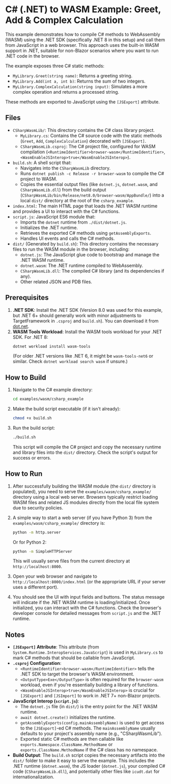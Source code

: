 # C# (.NET) to WASM Example: Greet, Add & Complex Calculation

This example demonstrates how to compile C# methods to WebAssembly (WASM) using the .NET SDK (specifically .NET 8 in this setup) and call them from JavaScript in a web browser. This approach uses the built-in WASM support in .NET, suitable for non-Blazor scenarios where you want to run .NET code in the browser.

The example exposes three C# static methods:
- `MyLibrary.Greet(string name)`: Returns a greeting string.
- `MyLibrary.Add(int a, int b)`: Returns the sum of two integers.
- `MyLibrary.ComplexCalculation(string input)`: Simulates a more complex operation and returns a processed string.

These methods are exported to JavaScript using the `[JSExport]` attribute.

## Files

- `CSharpWasmLib/`: This directory contains the C# class library project.
    - `MyLibrary.cs`: Contains the C# source code with the static methods (`Greet`, `Add`, `ComplexCalculation`) decorated with `[JSExport]`.
    - `CSharpWasmLib.csproj`: The C# project file, configured for WASM compilation (`<RuntimeIdentifier>browser-wasm</RuntimeIdentifier>`, `<WasmEnableJSInterop>true</WasmEnableJSInterop>`).
- `build.sh`: A shell script that:
    - Navigates into the `CSharpWasmLib` directory.
    - Runs `dotnet publish -c Release -r browser-wasm` to compile the C# project to WASM.
    - Copies the essential output files (like `dotnet.js`, `dotnet.wasm`, and `CSharpWasmLib.dll`) from the build output (`CSharpWasmLib/bin/Release/net8.0/browser-wasm/AppBundle/`) into a local `dist/` directory at the root of the `csharp_example`.
- `index.html`: The main HTML page that loads the .NET WASM runtime and provides a UI to interact with the C# functions.
- `script.js`: JavaScript ES6 module that:
    - Imports the `dotnet` runtime from `./dist/dotnet.js`.
    - Initializes the .NET runtime.
    - Retrieves the exported C# methods using `getAssemblyExports`.
    - Handles UI events and calls the C# methods.
- `dist/` (Generated by `build.sh`): This directory contains the necessary files to run the WASM module in the browser, including:
    - `dotnet.js`: The JavaScript glue code to bootstrap and manage the .NET WASM runtime.
    - `dotnet.wasm`: The .NET runtime compiled to WebAssembly.
    - `CSharpWasmLib.dll`: The compiled C# library (and its dependencies if any).
    - Other related JSON and PDB files.

## Prerequisites

1.  **.NET SDK**: Install the .NET SDK (Version 8.0 was used for this example, but .NET 6+ should generally work with minor adjustments to TargetFramework in `.csproj` and `build.sh`). You can download it from [dot.net](https://dot.net/download).
2.  **WASM Tools Workload**: Install the WASM tools workload for your .NET SDK. For .NET 8:
    ```bash
    dotnet workload install wasm-tools
    ```
    (For older .NET versions like .NET 6, it might be `wasm-tools-net6` or similar. Check `dotnet workload search wasm` if unsure.)

## How to Build

1.  Navigate to the C# example directory:
    ```bash
    cd examples/wasm/csharp_example
    ```
2.  Make the build script executable (if it isn't already):
    ```bash
    chmod +x build.sh
    ```
3.  Run the build script:
    ```bash
    ./build.sh
    ```
    This script will compile the C# project and copy the necessary runtime and library files into the `dist/` directory. Check the script's output for success or errors.

## How to Run

1.  After successfully building the WASM module (the `dist/` directory is populated), you need to serve the `examples/wasm/csharp_example/` directory using a local web server. Browsers typically restrict loading WASM files and related JS modules directly from the local file system due to security policies.

2.  A simple way to start a web server (if you have Python 3) from the `examples/wasm/csharp_example/` directory is:
    ```bash
    python -m http.server
    ```
    Or for Python 2:
    ```bash
    python -m SimpleHTTPServer
    ```
    This will usually serve files from the current directory at `http://localhost:8000`.

3.  Open your web browser and navigate to `http://localhost:8000/index.html` (or the appropriate URL if your server uses a different port).

4.  You should see the UI with input fields and buttons. The status message will indicate if the .NET WASM runtime is loading/initialized. Once initialized, you can interact with the C# functions. Check the browser's developer console for detailed messages from `script.js` and the .NET runtime.

## Notes

-   **`[JSExport]` Attribute**: This attribute (from `System.Runtime.InteropServices.JavaScript`) is used in `MyLibrary.cs` to mark C# methods that should be callable from JavaScript.
-   **`.csproj` Configuration**:
    -   `<RuntimeIdentifier>browser-wasm</RuntimeIdentifier>` tells the .NET SDK to target the browser's WASM environment.
    -   `<OutputType>Exe</OutputType>` is often required for the `browser-wasm` workload, even if you're essentially building a library of functions.
    -   `<WasmEnableJSInterop>true</WasmEnableJSInterop>` is crucial for `[JSExport]` and `[JSImport]` to work in .NET 7+ non-Blazor projects.
-   **JavaScript Interop (`script.js`)**:
    -   The `dotnet.js` file (in `dist/`) is the entry point for the .NET WASM runtime.
    -   `await dotnet.create()` initializes the runtime.
    -   `getAssemblyExports(config.mainAssemblyName)` is used to get access to the `[JSExport]`-ed C# methods. The `mainAssemblyName` usually defaults to your project's assembly name (e.g., "CSharpWasmLib").
    -   Exported static C# methods are then callable like `exports.Namespace.ClassName.MethodName` or `exports.ClassName.MethodName` if the C# class has no namespace.
-   **Build Output**: The `build.sh` script copies the necessary artifacts into the `dist/` folder to make it easy to serve the example. This includes the .NET runtime (`dotnet.wasm`), the JS loader (`dotnet.js`), your compiled C# code (`CSharpWasmLib.dll`), and potentially other files like `icudt.dat` for internationalization.
